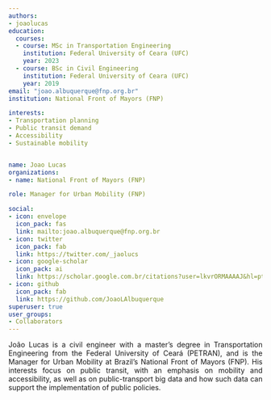```yaml
---
authors:
- joaolucas
education:
  courses:
  - course: MSc in Transportation Engineering
    institution: Federal University of Ceara (UFC)
    year: 2023
  - course: BSc in Civil Engineering
    institution: Federal University of Ceara (UFC)
    year: 2019
email: "joao.albuquerque@fnp.org.br"
institution: National Front of Mayors (FNP)

interests:
- Transportation planning
- Public transit demand
- Accessibility
- Sustainable mobility


name: Joao Lucas
organizations:
- name: National Front of Mayors (FNP)

role: Manager for Urban Mobility (FNP)

social:
- icon: envelope
  icon_pack: fas
  link: mailto:joao.albuquerque@fnp.org.br
- icon: twitter
  icon_pack: fab
  link: https://twitter.com/_jaolucs
- icon: google-scholar
  icon_pack: ai
  link: https://scholar.google.com.br/citations?user=lkvrORMAAAAJ&hl=pt-BR
- icon: github
  icon_pack: fab
  link: https://github.com/JoaoLAlbuquerque
superuser: true
user_groups:
- Collaborators
---
```


<p align="justify">
João Lucas is a civil engineer with a master’s degree in Transportation Engineering from the Federal University of Ceará (PETRAN), and is the Manager for Urban Mobility at Brazil’s National Front of Mayors (FNP). His interests focus on public transit, with an emphasis on mobility and accessibility, as well as on public-transport big data and how such data can support the implementation of public policies.
</p>
